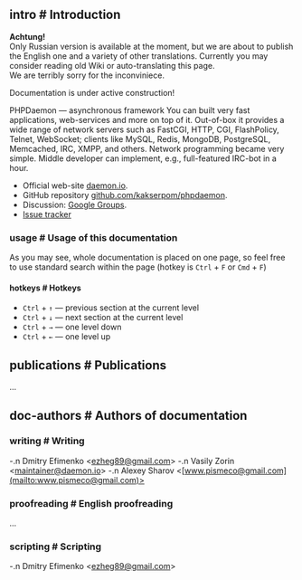 <!-- import ../pvars.md -->


<!-- pvar lang en -->
<!-- pvar title Documentation &laquo; phpDaemon -->

<!-- pvar menu-examples Examples -->
<!-- pvar menu-docs Documentations -->
<!-- pvar menu-tracker Issues -->
<!-- pvar menu-team Team -->
<!-- pvar menu-contribute Contribute -->
<!-- pvar menu-publications Publications -->

## intro # Introduction

<p class="doc-notice"><strong>Achtung!</strong><br />Only Russian version is available at the moment, but we are about to publish the English one and a variety of other translations. Currently you may consider reading old Wiki or auto-translating this page.<br />We are terribly sorry for the inconviniece.</p>
<p class="doc-notice">Documentation is under active construction!</p>

PHPDaemon — asynchronous framework
You can built very fast applications, web-services and more on top of it.
Out-of-box it provides a wide range of network servers such as FastCGI, HTTP, CGI, FlashPolicy, Telnet, WebSocket; clients like MySQL, Redis, MongoDB, PostgreSQL, Memcached, IRC, XMPP, and others.
Network programming became very simple. Middle developer can implement, e.g., full-featured IRC-bot in a hour.

 - Official web-site [daemon.io](http://daemon.io/).  
 - GitHub repository [github.com/kakserpom/phpdaemon](https://github.com/kakserpom/phpdaemon/).  
 - Discussion: [Google Groups](http://groups.google.com/group/phpdaemon).  
 - [Issue tracker](https://github.com/kakserpom/phpdaemon/issues)

### usage # Usage of this documentation

As you may see, whole documentation is placed on one page, so feel free to use standard search within the page (hotkey is `Ctrl`&#160;+&#160;`F` or `Cmd`&#160;+&#160;`F`)

#### hotkeys # Hotkeys

 - `Ctrl` + `↑` — previous section at the current level
 - `Ctrl` + `↓` — next section at the current level
 - `Ctrl` + `→` — one level down
 - `Ctrl` + `←` — one level up

<!-- import install/index.md -->

<!-- import basics/index.md -->

<!-- import root/control.md -->

<!-- import root/examples.md -->

<!-- import root/app_resolver.md -->

<!-- import config/index.md -->

<!-- import development/index.md -->

<!-- import servers/index.md -->

<!-- import clients/index.md -->

<!-- import libraries/index.md -->

<!-- import applications/index.md -->

<!-- import utils/index.md -->

<!-- import structures/index.md -->

<!-- import traits/index.md -->

<!-- import network/index.md -->

<!-- import httprequest/index.md -->

<!-- import root/faq.md -->

## publications # Publications

...

<!-- import root/contribute.md -->

## doc-authors # Authors of documentation

### writing # Writing

 -.n <a target="_blank" href="https://github.com/EzheG"><i class="fa fa-github"></i></a> Dmitry Efimenko <[ezheg89@gmail.com](mailto:ezheg89@gmail.com)>
 -.n <a target="_blank" href="https://github.com/kakserpom"><i class="fa fa-github"></i></a> Vasily Zorin <[maintainer@daemon.io](mailto:maintainer@daemon.io)>
 -.n <a target="_blank" href="https://github.com/nizsheanez"><i class="fa fa-github"></i></a> Alexey Sharov <[www.pismeco@gmail.com](mailto:www.pismeco@gmail.com)>

### proofreading # English proofreading

...

### scripting # Scripting

 -.n <a target="_blank" href="https://github.com/EzheG"><i class="fa fa-github"></i></a> Dmitry Efimenko <[ezheg89@gmail.com](mailto:ezheg89@gmail.com)>
